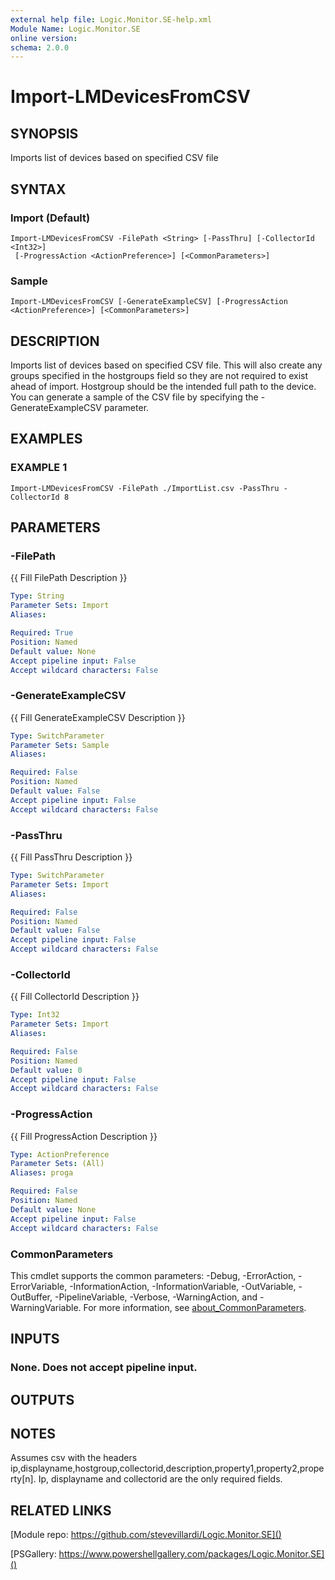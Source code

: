 ```yaml
---
external help file: Logic.Monitor.SE-help.xml
Module Name: Logic.Monitor.SE
online version:
schema: 2.0.0
---
```


# Import-LMDevicesFromCSV

## SYNOPSIS
Imports list of devices based on specified CSV file

## SYNTAX

### Import (Default)
```
Import-LMDevicesFromCSV -FilePath <String> [-PassThru] [-CollectorId <Int32>]
 [-ProgressAction <ActionPreference>] [<CommonParameters>]
```

### Sample
```
Import-LMDevicesFromCSV [-GenerateExampleCSV] [-ProgressAction <ActionPreference>] [<CommonParameters>]
```

## DESCRIPTION
Imports list of devices based on specified CSV file.
This will also create any groups specified in the hostgroups field so they are not required to exist ahead of import.
Hostgroup should be the intended full path to the device.
You can generate a sample of the CSV file by specifying the -GenerateExampleCSV parameter.

## EXAMPLES

### EXAMPLE 1
```
Import-LMDevicesFromCSV -FilePath ./ImportList.csv -PassThru -CollectorId 8
```

## PARAMETERS

### -FilePath
{{ Fill FilePath Description }}

```yaml
Type: String
Parameter Sets: Import
Aliases:

Required: True
Position: Named
Default value: None
Accept pipeline input: False
Accept wildcard characters: False
```

### -GenerateExampleCSV
{{ Fill GenerateExampleCSV Description }}

```yaml
Type: SwitchParameter
Parameter Sets: Sample
Aliases:

Required: False
Position: Named
Default value: False
Accept pipeline input: False
Accept wildcard characters: False
```

### -PassThru
{{ Fill PassThru Description }}

```yaml
Type: SwitchParameter
Parameter Sets: Import
Aliases:

Required: False
Position: Named
Default value: False
Accept pipeline input: False
Accept wildcard characters: False
```

### -CollectorId
{{ Fill CollectorId Description }}

```yaml
Type: Int32
Parameter Sets: Import
Aliases:

Required: False
Position: Named
Default value: 0
Accept pipeline input: False
Accept wildcard characters: False
```

### -ProgressAction
{{ Fill ProgressAction Description }}

```yaml
Type: ActionPreference
Parameter Sets: (All)
Aliases: proga

Required: False
Position: Named
Default value: None
Accept pipeline input: False
Accept wildcard characters: False
```

### CommonParameters
This cmdlet supports the common parameters: -Debug, -ErrorAction, -ErrorVariable, -InformationAction, -InformationVariable, -OutVariable, -OutBuffer, -PipelineVariable, -Verbose, -WarningAction, and -WarningVariable. For more information, see [about_CommonParameters](http://go.microsoft.com/fwlink/?LinkID=113216).

## INPUTS

### None. Does not accept pipeline input.
## OUTPUTS

## NOTES
Assumes csv with the headers ip,displayname,hostgroup,collectorid,description,property1,property2,property\[n\].
Ip, displayname and collectorid are the only required fields.

## RELATED LINKS

[Module repo: https://github.com/stevevillardi/Logic.Monitor.SE]()

[PSGallery: https://www.powershellgallery.com/packages/Logic.Monitor.SE]()

